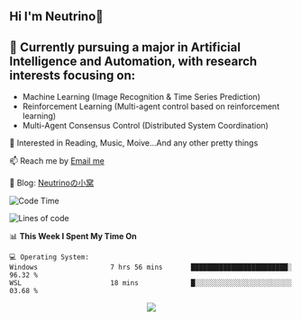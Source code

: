 ## Hi I'm Neutrino👋

## 🔭 Currently pursuing a major in Artificial Intelligence and Automation, with research interests focusing on:
- Machine Learning (Image Recognition & Time Series Prediction)
- Reinforcement Learning (Multi-agent control based on reinforcement learning)
- Multi-Agent Consensus Control (Distributed System Coordination)

💫 Interested in Reading, Music, Moive...And any other pretty things

📫 Reach me by [Email me](mailto:neutrin1zzz@gmail.com)

💬 Blog: [Neutrinoの小窝](https://neutrino.top/)

<!--START_SECTION:waka-->
![Code Time](http://img.shields.io/badge/Code%20Time-419%20hrs%2056%20mins-blue)

![Lines of code](https://img.shields.io/badge/From%20Hello%20World%20I%27ve%20Written-649.4%20thousand%20lines%20of%20code-blue)

📊 **This Week I Spent My Time On** 

```text
💻 Operating System: 
Windows                  7 hrs 56 mins       ████████████████████████░   96.32 % 
WSL                      18 mins             █░░░░░░░░░░░░░░░░░░░░░░░░   03.68 % 
```


<!--END_SECTION:waka-->

<div align="center">
<img align="center" src="https://skillicons.dev/icons?i=windows,linux,git,github,pytorch,c,cpp,py&theme=dark" />
  
<!--
**Neutrin1/Neutrin1** is a ✨ _special_ ✨ repository because its `README.md` (this file) appears on your GitHub profile.

![header](https://capsule-render.vercel.app/api?type=venom&color=auto&height=100&section=header&text=Wish%20u%20have%20a%20nice%20day&fontSize=30&theme=tokyonight)
